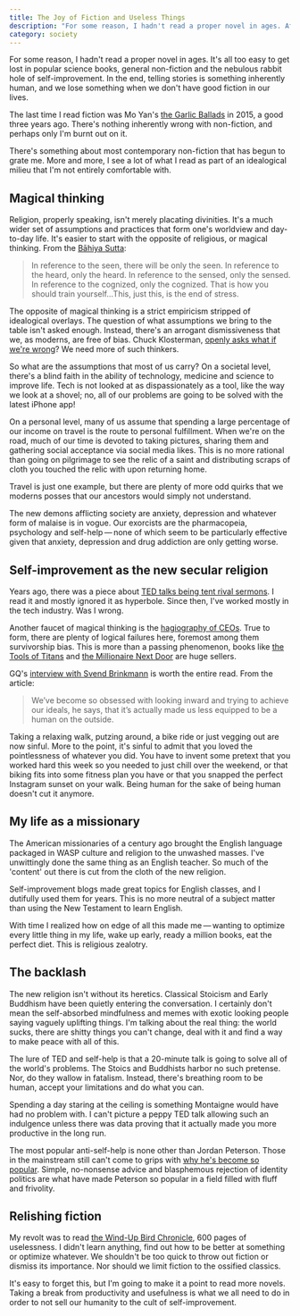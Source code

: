 ```yaml
--- 
title: The Joy of Fiction and Useless Things 
description: "For some reason, I hadn't read a proper novel in ages. After spending some time reading fiction again, I realized how toxic many non-fiction and self-help books really are" 
category: society
---
```


For some reason, I hadn't read a proper novel in ages. It's all too easy to get lost in popular science books, general non-fiction and the nebulous rabbit hole of self-improvement. In the end, telling stories is something inherently human, and we lose something when we don't have good fiction in our lives.

The last time I read fiction was Mo Yan's [the Garlic Ballads][ygb] in 2015, a good three years ago. There's nothing inherently wrong with non-fiction, and perhaps only I'm burnt out on it. 

There's something about most contemporary non-fiction that has begun to grate me. More and more, I see a lot of what I read as part of an idealogical milieu that I'm not entirely comfortable with. 

## Magical thinking 

Religion, properly speaking, isn't merely placating divinities. It's a much wider set of assumptions and practices that form one's worldview and day-to-day life. It's easier to start with the opposite of religious, or magical thinking. From the [Bāhiya Sutta][tbs]: 

> In reference to the seen, there will be only the seen. In reference to the heard, only the heard. In reference to the sensed, only the sensed. In reference to the cognized, only the cognized. That is how you should train yourself...This, just this, is the end of stress.

The opposite of magical thinking is a strict empiricism stripped of idealogical overlays. The question of what assumptions we bring to the table isn't asked enough. Instead, there's an arrogant dismissiveness that we, as moderns, are free of bias. Chuck Klosterman, [openly asks what if we're wrong][wiw]? We need more of such thinkers.

So what are the assumptions that most of us carry? On a societal level, there's a blind faith in the ability of technology, medicine and science to improve life. Tech is not looked at as dispassionately as a tool, like the way we look at a shovel; no, all of our problems are going to be solved with the latest iPhone app! 

On a personal level, many of us assume that spending a large percentage of our income on travel is the route to personal fulfillment. When we're on the road, much of our time is devoted to taking pictures, sharing them and gathering social acceptance via social media likes. This is no more rational than going on pilgrimage to see the relic of a saint and distributing scraps of cloth you touched the relic with upon returning home. 

Travel is just one example, but there are plenty of more odd quirks that we moderns posses that our ancestors would simply not understand. 

The new demons afflicting society are anxiety, depression and whatever form of malaise is in vogue. Our exorcists are the pharmacopeia, psychology and self-help&thinsp;—&thinsp;none of which seem to be particularly effective given that anxiety, depression and drug addiction are only getting worse.   

## Self-improvement as the new secular religion 

Years ago, there was a piece about [TED talks being tent rival sermons][ted]. I read it and mostly ignored it as hyperbole. Since then, I've worked mostly in the tech industry. Was I wrong. 

Another faucet of magical thinking is the [hagiography of CEOs][ceo]. True to form, there are plenty of logical failures here, foremost among them survivorship bias. This is more than a passing phenomenon, books like [the Tools of Titans][tot] and [the Millionaire Next Door][mil] are huge sellers. 

GQ's [interview with Svend Brinkmann][sbi] is worth the entire read. From the article: 

> We’ve become so obsessed with looking inward and trying to achieve our ideals, he says, that it’s actually made us less equipped to be a human on the outside. 

Taking a relaxing walk, putzing around, a bike ride or just vegging out are now sinful. More to the point, it's sinful to admit that you loved the pointlessness of whatever you did. You have to invent some pretext that you worked hard this week so you needed to just chill over the weekend, or that biking fits into some fitness plan you have or that you snapped the perfect Instagram sunset on your walk. Being human for the sake of being human doesn't cut it anymore. 

## My life as a missionary 

The American missionaries of a century ago brought the English language packaged in WASP culture and religion to the unwashed masses. I've unwittingly done the same thing as an English teacher. So much of the 'content' out there is cut from the cloth of the new religion. 

Self-improvement blogs made great topics for English classes, and I dutifully used them for years. This is no more neutral of a subject matter than using the New Testament to learn English.

With time I realized how on edge of all this made me&thinsp;—&thinsp;wanting to optimize every little thing in my life, wake up early, ready a million books, eat the perfect diet. This is religious zealotry.  

## The backlash  

The new religion isn't without its heretics. Classical Stoicism and Early Buddhism have been quietly entering the conversation. I certainly don't mean the self-absorbed mindfulness and memes with exotic looking people saying vaguely uplifting things. I'm talking about the real thing: the world sucks, there are shitty things you can't change, deal with it and find a way to make peace with all of this. 

The lure of TED and self-help is that a 20-minute talk is going to solve all of the world's problems. The Stoics and Buddhists harbor no such pretense.  Nor, do they wallow in fatalism. Instead, there's breathing room to be human, accept your limitations and do what you can.

Spending a day staring at the ceiling is something Montaigne would have had no problem with. I can't picture a peppy TED talk allowing such an indulgence unless there was data proving that it actually made you more productive in the long run. 

The most popular anti-self-help is none other than Jordan Peterson. Those in the mainstream still can't come to grips with [why he's become so popular][ajp]. Simple, no-nonsense advice and  blasphemous rejection of identity politics are what have made Peterson so popular in a field filled with fluff and frivolity. 

## Relishing fiction 

My revolt was to read [the Wind-Up Bird Chronicle][wub], 600 pages of uselessness. I didn't learn anything, find out how to be better at something or optimize whatever. We shouldn't be too quick to throw out fiction or dismiss its importance. Nor should we limit fiction to the ossified classics.

It's easy to forget this, but I'm going to make it a point to read more novels. Taking a break from productivity and usefulness is what we all need to do in order to not sell our humanity to the cult of self-improvement. 

[ygb]: https://www.kirkusreviews.com/book-reviews/mo-yan/the-garlic-ballads/ 
[tbs]: https://www.dhammatalks.org/suttas/KN/Ud/ud1_10.html 
[wiw]: https://www.youtube.com/watch?v=zRULJ0il438
[ted]: https://www.nytimes.com/2015/03/15/opinion/sunday/the-church-of-ted.html 
[ceo]: https://www.economist.com/business/2018/09/29/the-annoying-habits-of-highly-effective-people 
[tot]: https://www.amazon.com/Tools-Titans-Billionaires-World-Class-Performers/dp/1328683788
[mil]: https://en.wikipedia.org/wiki/The_Millionaire_Next_Door
[sbi]: https://www.gq.com/story/why-self-help-makes-you-less-happy
[ajp]: https://www.theatlantic.com/ideas/archive/2018/08/why-the-left-is-so-afraid-of-jordan-peterson/567110/ 
[wub]: https://en.wikipedia.org/wiki/The_Wind-Up_Bird_Chronicle 